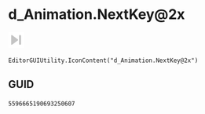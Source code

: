 # d_Animation.NextKey@2x
![](/img/d_Animation.NextKey@2x.png)

``` CSharp
EditorGUIUtility.IconContent("d_Animation.NextKey@2x")
```
## GUID
```
5596665190693250607
```
